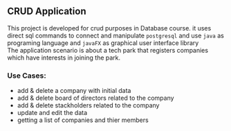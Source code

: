 ## CRUD Application
This project is developed for crud purposes in Database course. it uses direct sql commands to connect and manipulate `postgresql` and use `java` as programing language and `javaFX` as graphical user interface library</br>
The application scenario is about a tech park that registers companies which have interests in joining the park.</br>
### Use Cases:
- add & delete a company with initial data
- add & delete board of directors related to the company
- add & delete stackholders related to the company
- update and edit the data
- getting a list of companies and thier members
